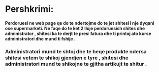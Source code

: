 # Pershkrimi: 
#### Perdoruesi ne web page qe do te ndertojme do te jet shitesi i nje dyqani ose supermarketi. Ne faqe do te ket 2 lloje perdoruesish shites dhe administrator , shitesi ka te derjt te presi fatura dhe ti printoj ato kurse administratori dhe mund ti fshije .
### Administratori mund te shtoj dhe te heqe produkte ndersa shitesi vetem te shikoj gjendjen e tyre , shitesi dhe administratori mund te shikojne te gjitha artikujt te shitur . 
